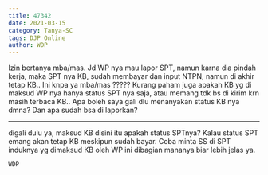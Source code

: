 ```yaml
---
title: 47342
date: 2021-03-15
category: Tanya-SC
tags: DJP Online
author: WDP
---
```


Izin bertanya mba/mas. Jd WP nya mau lapor SPT, namun karna dia pindah kerja, maka SPT nya KB, sudah membayar dan input NTPN, namun di akhir tetap KB.. Ini knpa ya mba/mas ????? Kurang paham juga apakah KB yg di maksud WP nya hanya status SPT nya saja, atau memang tdk bs di kirim krn masih terbaca KB.. Apa boleh saya gali dlu menanyakan status KB nya dmna? Dan apa sudah bsa di laporkan?

---

digali dulu ya, maksud KB disini itu apakah status SPTnya? Kalau status SPT emang akan tetap KB meskipun sudah bayar. Coba minta SS di SPT induknya yg dimaksud KB oleh WP ini dibagian mananya biar lebih jelas ya.

`WDP`
